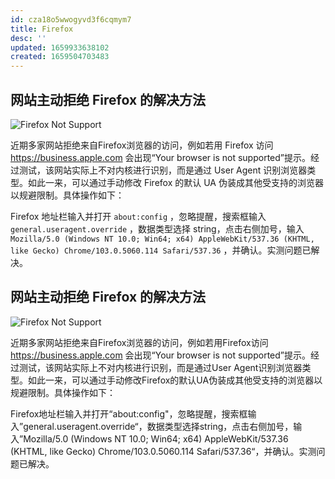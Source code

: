 ```yaml
---
id: cza18o5wwogyvd3f6cqmym7
title: Firefox
desc: ''
updated: 1659933638102
created: 1659504703483
---
```


## 网站主动拒绝 Firefox 的解决方法

![Firefox Not Support](firefox_not_support.jpeg)

近期多家网站拒绝来自Firefox浏览器的访问，例如若用 Firefox 访问 <https://business.apple.com> 会出现“Your browser is not supported”提示。经过测试，该网站实际上不对内核进行识别，而是通过 User Agent 识别浏览器类型。如此一来，可以通过手动修改 Firefox 的默认 UA 伪装成其他受支持的浏览器以规避限制。具体操作如下：

Firefox 地址栏输入并打开 `about:config` ，忽略提醒，搜索框输入 `general.useragent.override` ，数据类型选择 string，点击右侧加号，输入 `Mozilla/5.0 (Windows NT 10.0; Win64; x64) AppleWebKit/537.36 (KHTML, like Gecko) Chrome/103.0.5060.114 Safari/537.36` ，并确认。实测问题已解决。


## 网站主动拒绝 Firefox 的解决方法

![Firefox Not Support](firefox_not_support.jpeg)

近期多家网站拒绝来自Firefox浏览器的访问，例如若用Firefox访问 https://business.apple.com 会出现“Your browser is not supported”提示。经过测试，该网站实际上不对内核进行识别，而是通过User Agent识别浏览器类型。如此一来，可以通过手动修改Firefox的默认UA伪装成其他受支持的浏览器以规避限制。具体操作如下：

Firefox地址栏输入并打开“about:config"，忽略提醒，搜索框输入”general.useragent.override“，数据类型选择string，点击右侧加号，输入”Mozilla/5.0 (Windows NT 10.0; Win64; x64) AppleWebKit/537.36 (KHTML, like Gecko) Chrome/103.0.5060.114 Safari/537.36“，并确认。实测问题已解决。